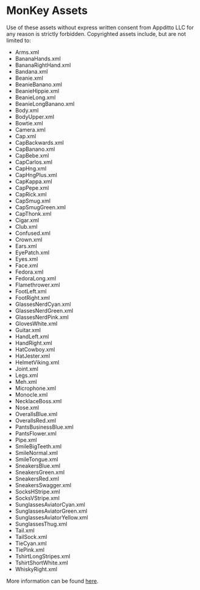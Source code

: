 # MonKey Assets
Use of these assets without express written consent from Appditto LLC for any reason is strictly forbidden.
Copyrighted assets include, but are not limited to:
- Arms.xml
- BananaHands.xml
- BananaRightHand.xml
- Bandana.xml
- Beanie.xml
- BeanieBanano.xml
- BeanieHippie.xml
- BeanieLong.xml
- BeanieLongBanano.xml
- Body.xml
- BodyUpper.xml
- Bowtie.xml
- Camera.xml
- Cap.xml
- CapBackwards.xml
- CapBanano.xml
- CapBebe.xml
- CapCarlos.xml
- CapHng.xml
- CapHngPlus.xml
- CapKappa.xml
- CapPepe.xml
- CapRick.xml
- CapSmug.xml
- CapSmugGreen.xml
- CapThonk.xml
- Cigar.xml
- Club.xml
- Confused.xml
- Crown.xml
- Ears.xml
- EyePatch.xml
- Eyes.xml
- Face.xml
- Fedora.xml
- FedoraLong.xml
- Flamethrower.xml
- FootLeft.xml
- FootRight.xml
- GlassesNerdCyan.xml
- GlassesNerdGreen.xml
- GlassesNerdPink.xml
- GlovesWhite.xml
- Guitar.xml
- HandLeft.xml
- HandRight.xml
- HatCowboy.xml
- HatJester.xml
- HelmetViking.xml
- Joint.xml
- Legs.xml
- Meh.xml
- Microphone.xml
- Monocle.xml
- NecklaceBoss.xml
- Nose.xml
- OverallsBlue.xml
- OverallsRed.xml
- PantsBusinessBlue.xml
- PantsFlower.xml
- Pipe.xml
- SmileBigTeeth.xml
- SmileNormal.xml
- SmileTongue.xml
- SneakersBlue.xml
- SneakersGreen.xml
- SneakersRed.xml
- SneakersSwagger.xml
- SocksHStripe.xml
- SocksVStripe.xml
- SunglassesAviatorCyan.xml
- SunglassesAviatorGreen.xml
- SunglassesAviatorYellow.xml
- SunglassesThug.xml
- Tail.xml
- TailSock.xml
- TieCyan.xml
- TiePink.xml
- TshirtLongStripes.xml
- TshirtShortWhite.xml
- WhiskyRight.xml

More information can be found [here](https://github.com/appditto/MonKey/blob/master/LICENSE).
